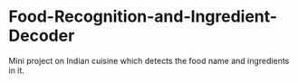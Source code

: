 # Food-Recognition-and-Ingredient-Decoder
Mini project on Indian cuisine which detects the food name and ingredients in it. 
